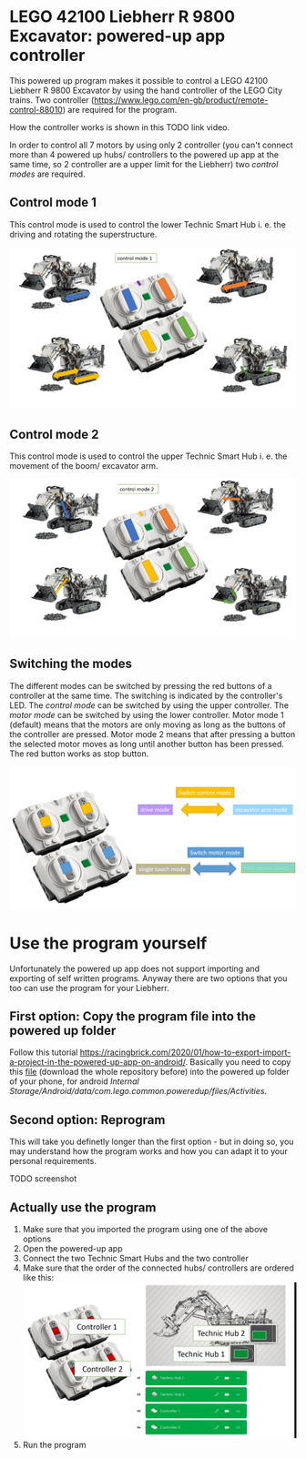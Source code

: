 # LEGO 42100 Liebherr R 9800 Excavator: powered-up app controller

This powered up program makes it possible to control a LEGO 42100 Liebherr R 9800 Excavator by using the hand controller of the LEGO City trains. Two controller (https://www.lego.com/en-gb/product/remote-control-88010) are required for the program.

How the controller works is shown in this TODO link video. 

In order to control all 7 motors by using only 2 controller (you can't connect more than 4 powered up hubs/ controllers to the powered up app at the same time, so 2 controller are a upper limit for the Liebherr) two *control modes* are required. 

## Control mode 1
This control mode is used to control the lower Technic Smart Hub i. e. the driving and rotating the superstructure.

![control mode 1](control_mode_1.png)

## Control mode 2
This control mode is used to control the upper Technic Smart Hub i. e. the movement of the boom/ excavator arm.

![control mode 2](control_mode_2.png)

## Switching the modes
The different modes can be switched by pressing the red buttons of a controller at the same time. The switching is indicated by the controller's LED. The *control mode* can be switched by using the upper controller. The *motor mode* can be switched by using the lower controller. Motor mode 1 (default) means that the motors are only moving as long as the buttons of the controller are pressed. Motor mode 2 means that after pressing a button the selected motor moves as long until another button has been pressed. The red button works as stop button.

![swtitch control mode](switch_control_mode.png)

# Use the program yourself

Unfortunately the powered up app does not support importing and exporting of self written programs. Anyway there are two options that you too can use the program for your Liebherr.

## First option: Copy the program file into the powered up folder

Follow this tutorial https://racingbrick.com/2020/01/how-to-export-import-a-project-in-the-powered-up-app-on-android/. Basically you need to copy this [file](4a2a2596-47d9-4242-ba9e-173a8d622262) (download the whole repository before) into the powered up folder of your phone, for android *Internal Storage/Android/data/com.lego.common.poweredup/files/Activities*.

## Second option: Reprogram

This will take you definetly longer than the first option - but in doing so, you may understand how the program works and how you can adapt it to your personal requirements. 

TODO screenshot

## Actually use the program

1. Make sure that you imported the program using one of the above options
2. Open the powered-up app
3. Connect the two Technic Smart Hubs and the two controller
4. Make sure that the order of the connected hubs/ controllers are ordered like this:
    ![connections](connections.png)
5. Run the program
